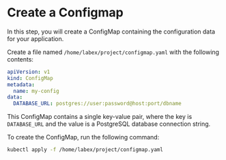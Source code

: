 # Create a Configmap

In this step, you will create a ConfigMap containing the configuration data for your application.

Create a file named `/home/labex/project/configmap.yaml` with the following contents:

```yaml
apiVersion: v1
kind: ConfigMap
metadata:
  name: my-config
data:
  DATABASE_URL: postgres://user:password@host:port/dbname
```

This ConfigMap contains a single key-value pair, where the key is `DATABASE_URL` and the value is a PostgreSQL database connection string.

To create the ConfigMap, run the following command:

```bash
kubectl apply -f /home/labex/project/configmap.yaml
```
